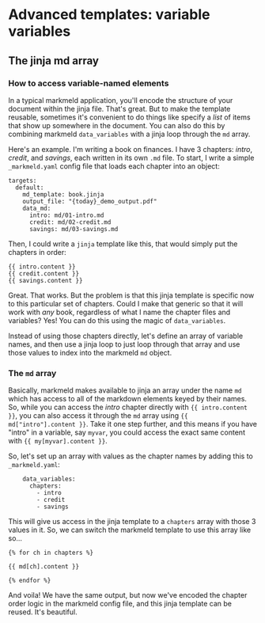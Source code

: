 # Advanced templates: variable variables

## The jinja md array

### How to access variable-named elements

In a typical markmeld application, you'll encode the structure of your document within the jinja file. That's great. But to make the template reusable, sometimes it's convenient to do things like specify a *list* of items that show up somewhere in the document. You can also do this by combining markmeld `data_variables` with a jinja loop through the `md` array.

Here's an example. I'm writing a book on finances. I have 3 chapters: *intro*, *credit*, and *savings*, each written in its own `.md` file. To start, I write a simple `_markmeld.yaml` config file that loads each chapter into an object:

```
targets:
  default:
    md_template: book.jinja
    output_file: "{today}_demo_output.pdf"
    data_md:
      intro: md/01-intro.md
      credit: md/02-credit.md
      savings: md/03-savings.md

```

Then, I could write a `jinja` template like this, that would simply put the chapters in order:

```
{{ intro.content }}
{{ credit.content }}
{{ savings.content }}
```

Great. That works. But the problem is that this jinja template is specific now to this particular set of chapters. Could I make that generic so that it will work with *any* book, regardless of what I name the chapter files and variables? Yes! You can do this using the magic of `data_variables`.

Instead of using those chapters directly, let's define an array of variable names, and then use a jinja loop to just loop through that array and use those values to index into the markmeld `md` object.

### The `md` array

Basically, markmeld makes available to jinja an array under the name `md` which has access to all of the markdown elements keyed by their names. So, while you can access the *intro* chapter directly with `{{ intro.content }}`, you can also access it through the `md` array using `{{ md["intro"].content }}`. Take it one step further, and this means if you have "intro" in a variable, say `myvar`, you could access the exact same content with `{{ my[myvar].content }}`.

So, let's set up an array with values as the chapter names by adding this to `_markmeld.yaml`:

```
    data_variables:
      chapters:
        - intro
        - credit
        - savings
```

This will give us access in the jinja template to a `chapters` array with those 3 values in it. So, we can switch the markmeld template to use this array like so...

```
{% for ch in chapters %}

{{ md[ch].content }}

{% endfor %}
```

And voila! We have the same output, but now we've encoded the chapter order logic in the markmeld config file, and this jinja template can be reused. It's beautiful.

